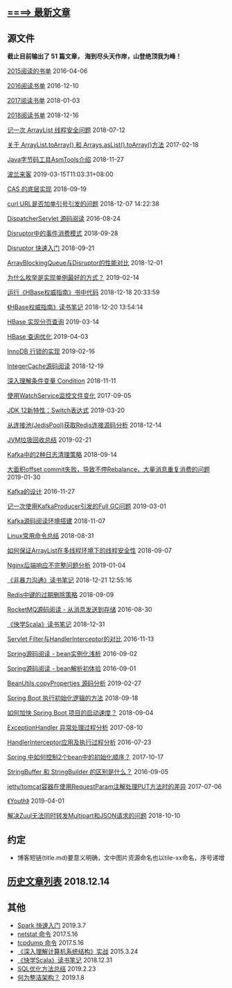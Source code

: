 
##  [====> 最新文章](https://github.com/vonzhou/Blog/issues)







## 源文件



**截止目前输出了 51 篇文章， 海到尽头天作岸，山登绝顶我为峰！**



[2015阅读的书单](content/posts/2015-read-book.md)  2016-04-06


[2016阅读书单](content/posts/2016-read-book.md)  2016-12-10


[2017阅读书单](content/posts/2017-read-book.md)  2018-01-03


[2018阅读书单](content/posts/2018-read-book.md)  2018-12-16


[记一次 ArrayList 线程安全问题](content/posts/arraylist-thread-safe-problem.md)  2018-07-12


[关于 ArrayList.toArray() 和 Arrays.asList().toArray()方法](content/posts/arraylist-toarray.md)  2017-02-18


[Java字节码工具AsmTools介绍](content/posts/asmtools-intro.md)  2018-11-27


[波兰来客](content/posts/bo-lan-lai-ke.md)  2019-03-15T11:03:31+08:00


[CAS 的底层实现](content/posts/cas.md)  2018-09-19


[curl URL是否加单引号引发的问题](content/posts/curl-single-quote.md)  2018-12-07 14:22:38


[DispatcherServlet 源码阅读](content/posts/dispatcherservlet.md)  2016-08-24


[Disruptor中的事件消费模式](content/posts/disruptor-consume-pattern.md)  2018-09-28


[Disruptor 快速入门](content/posts/disruptor-get-started.md)  2018-09-21


[ArrayBlockingQueue与Disruptor的性能对比](content/posts/disruptor-vs-arrayblockingqueue.md)  2018-12-01


[为什么枚举是实现单例最好的方式？](content/posts/enum-singleton.md)  2019-02-14


[运行《HBase权威指南》书中代码](content/posts/hbase-book-code.md)  2018-12-18 20:33:59


[《HBase权威指南》读书笔记](content/posts/hbase-definitive.md)  2018-12-20 13:54:14


[HBase 实现分页查询](content/posts/hbase-page.md)  2019-03-14


[HBase 查询优化](content/posts/hbase-query-optimize.md)  2019-04-03


[InnoDB 行锁的实现](content/posts/innodb-row-lock.md)  2019-02-16


[IntegerCache源码阅读](content/posts/integercache.md)  2018-12-19


[深入理解条件变量 Condition](content/posts/java-condition.md)  2018-11-11


[使用WatchService监控文件变化](content/posts/java-watchservice.md)  2017-09-05


[JDK 12新特性：Switch表达式](content/posts/java12-switch-expression.md)  2019-03-20


[从连接池(JedisPool)获取Redis连接源码分析](content/posts/jedis-pool-get.md)  2018-12-14


[JVM垃圾回收总结](content/posts/jvm-gc-summary.md)  2019-02-21


[Kafka中的2种日志清理策略](content/posts/kafka-cleanup-policy.md)  2018-09-14


[大面积offset commit失败，导致不停Rebalance，大量消息重复消费的问题](content/posts/kafka-consumer-rebalance-jitter.md)  2019-01-30


[Kafka的设计](content/posts/kafka-design.md)  2016-11-27


[记一次使用KafkaProducer引发的Full GC问题](content/posts/kafka-producer-fullgc-story.md)  2019-03-01


[Kafka源码阅读环境搭建](content/posts/kafka-source-begin.md)  2018-11-07


[Linux常用命令总结](content/posts/linux-commands.md)  2018-08-31


[如何保证ArrayList在多线程环境下的线程安全性](content/posts/make-arraylist-thread-safe.md)  2018-09-07


[Nginx后端响应不完整问题分析](content/posts/nginx-temp-file.md)  2019-01-04


[《非暴力沟通》读书笔记](content/posts/nonviolent-communication.md)  2018-12-21 12:55:16


[Redis中键的过期删除策略](content/posts/redis-expire.md)  2018-09-09


[RocketMQ源码阅读 -  从消息发送到存储](content/posts/rocketmq-from-msg-send-to-store.md)  2016-08-30


[《快学Scala》读书笔记](content/posts/scala-impatient.md)  2018-12-31


[Servlet Filter与HandlerInterceptor的对比](content/posts/servlet-filter-vs-handler-interceptor.md)  2016-11-13


[Spring源码阅读 - bean实例化浅析](content/posts/spring-bean-instantiation.md)  2016-09-02


[Spring源码阅读 - bean解析初体验](content/posts/spring-bean-parse.md)  2016-09-01


[BeanUtils.copyProperties 源码分析](content/posts/spring-beanutils-copyproperties.md)  2019-02-27


[Spring Boot 执行初始化逻辑的方法](content/posts/spring-boot-init-methods.md)  2018-09-18


[如何加快 Spring Boot 项目的启动速度？](content/posts/spring-boot-speedup.md)  2018-09-04


[ExceptionHandler 异常处理过程分析](content/posts/spring-exception-handler.md)  2017-08-10


[HandlerInterceptor应用及执行过程分析](content/posts/spring-handler-interceptor.md)  2016-07-23


[Spring 中如何控制2个bean中的初始化顺序？](content/posts/spring-two-bean-init-order-control.md)  2017-10-17


[StringBuffer 和 StringBuilder 的区别是什么？](content/posts/stringbuffer-vs-stringbuilder.md)  2016-09-05


[jetty/tomcat容器在使用RequestParam注解处理PUT方法时的差异](content/posts/tomcat-vs-jetty-put.md)  2017-07-06


[《Youth》](content/posts/youth.md)  2019-04-01


[解决Zuul无法同时转发Multipart和JSON请求的问题](content/posts/zuul-forward-multipart-and-json.md)  2018-10-10


## 约定



* 博客短链(title.md)要意义明确，文中图片资源命名也以tile-xx命名，序号递增



##  [历史文章列表](https://github.com/vonzhou/Blog/blob/master/Contents/Other/history-blogs.md)  2018.12.14


## 其他

* [Spark 快速入门](https://github.com/vonzhou/learning-spark/tree/master/blogs/hello)  2019.3.7
* [netstat 命令](https://github.com/vonzhou/Blog/tree/master/Contents/Linux/netstat)  2017.5.16
* [tcpdump 命令](https://github.com/vonzhou/Blog/tree/master/Contents/Linux/tcpdump)  2017.5.16
* [《深入理解计算机系统结构》实战](https://github.com/vonzhou/CSAPP)   2015.3.24
* [《快学Scala》读书笔记](https://github.com/vonzhou/ScalaImpatient#%E5%BF%AB%E5%AD%A6scala%E8%AF%BB%E4%B9%A6%E7%AC%94%E8%AE%B0)  2018.12.31
* [SQL优化方法总结](https://github.com/vonzhou/Blog/blob/master/Contents/Database/sql-optimization) 2019.2.23
* [何为整洁架构？](https://github.com/vonzhou/Blog/blob/master/Contents/Reading/cleanarch/clean-arch.md) 2019.1.8
